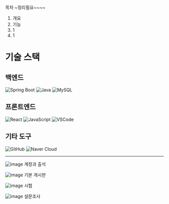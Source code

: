
목차 ~정리필요~~~~
1. 개요
2. 기능
3. 1
4. 1



# 기술 스택

## 백엔드

 ![Spring Boot](https://img.shields.io/badge/Spring%20Boot-6DB33F?style=flat&logo=springboot&logoColor=white) ![Java](https://img.shields.io/badge/Java-007396?style=flat&logo=java&logoColor=white)  ![MySQL](https://img.shields.io/badge/MySQL-4479A1?style=flat&logo=mysql&logoColor=white)

## 프론트엔드

 ![React](https://img.shields.io/badge/React-61DAFB?style=flat&logo=react&logoColor=black) ![JavaScript](https://img.shields.io/badge/JavaScript-F7DF1E?style=flat&logo=javascript&logoColor=black) ![VSCode](https://img.shields.io/badge/VS%20Code-007ACC?style=flat&logo=visualstudiocode&logoColor=white)

## 기타 도구
 ![GitHub](https://img.shields.io/badge/GitHub-181717?style=flat&logo=github&logoColor=white) ![Naver Cloud](https://img.shields.io/badge/Naver%20Cloud-03C75A?style=flat&logo=naver&logoColor=white)


---

![image](https://github.com/user-attachments/assets/5d62615b-8cdd-44aa-99e8-3c97e4b46ef7)
계정과 출석


![image](https://github.com/user-attachments/assets/9c9cd94f-9bdc-4367-b5c5-40d1e633e50e)
기본 게시판


![image](https://github.com/user-attachments/assets/cfc8e5d4-b65a-4390-8c2b-6556f485ddcc)
시험 



![image](https://github.com/user-attachments/assets/3a6fe327-c51c-474b-bfdb-687d214aecda)
설문조사





